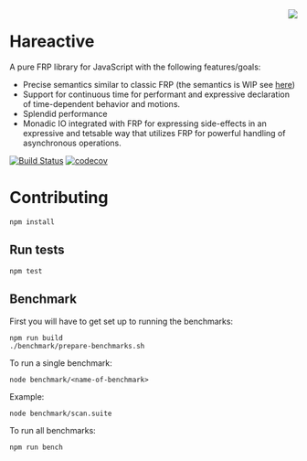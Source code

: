 <img align="right" src="https://avatars0.githubusercontent.com/u/21360882?v=3&s=200">

# Hareactive

A pure FRP library for JavaScript with the following features/goals:

* Precise semantics similar to classic FRP (the semantics is WIP
  see [here](./semantics.md))
* Support for continuous time for performant and expressive
  declaration of time-dependent behavior and motions.
* Splendid performance
* Monadic IO integrated with FRP for expressing side-effects in an
  expressive and tetsable way that utilizes FRP for powerful handling
  of asynchronous operations.

[![Build Status](https://travis-ci.org/Funkia/hareactive.svg?branch=master)](https://travis-ci.org/Funkia/hareactive)
[![codecov](https://codecov.io/gh/Funkia/hareactive/branch/master/graph/badge.svg)](https://codecov.io/gh/Funkia/hareactive)

# Contributing

```
npm install
```

## Run tests

```
npm test
```

## Benchmark

First you will have to get set up to running the benchmarks:

```
npm run build
./benchmark/prepare-benchmarks.sh
```

To run a single benchmark:
```
node benchmark/<name-of-benchmark>
```

Example:
```
node benchmark/scan.suite
```

To run all benchmarks:

```
npm run bench
```
